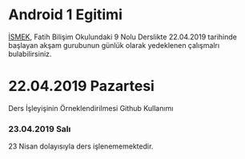 # Android 1 Egitimi

[İSMEK](http://ismek.istanbul), Fatih Bilişim Okulundaki 9 Nolu Derslikte 22.04.2019 tarihinde başlayan akşam gurubunun günlük olarak yedeklenen çalışmalrı bulabilirsiniz.


# 22.04.2019 Pazartesi
Ders İşleyişinin Örneklendirilmesi
Github Kullanımı
### 23.04.2019 Salı
23 Nisan dolayısıyla ders işlenememektedir.
